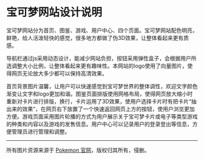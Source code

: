 # 宝可梦网站设计说明

宝可梦网站分为首页、图鉴、游戏、用户中心、四个页面。宝可梦网站配色明亮，鲜艳，给人活泼轻快的感觉，很多地方都做了伪3D效果，让整体看起来更有质感。

导航栏通过js采用动态设计，能减少网站负担，按钮采用弹性盒子，会根据用户所选调整大小比例，让整体看起来更有趣味性。本网站的logo使用了向量图片，使得网页无论放大多少都可以保持高清效果。

首页背景图片温馨，让用户可以快速感觉到宝可梦世界的整体调性，欢迎文字颜色渐变让文字和logo更加和谐。图鉴页面排版使用网格布局，使得网页放大缩小时重新对卡片进行排版，换行，卡片运用了3D效果，使用户选择卡片时有把卡片“抽出来的效果“，在网页右下放置了一个快速返回网页上方的按钮，使用户浏览更加方便。游戏页面采用图片轮播的方式为用户展示关于宝可梦卡片或电子等类型游戏的种类和内容以及游戏的发售信息。用户中心可以记录用户的登录登出等信息，方便管理员进行管理和调整。

---

所有图片资源来源于 [Pokemon 官网](https://www.pokemon.cn/)，版权归其所有，侵删。